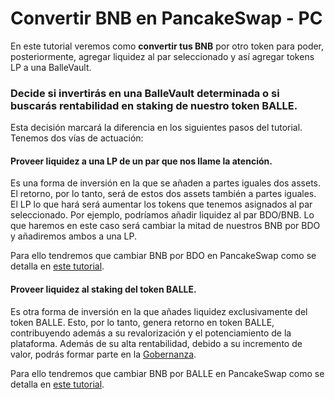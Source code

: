 # Convertir BNB en PancakeSwap - PC

En este tutorial veremos como **convertir tus BNB** por otro token para poder, posteriormente, agregar liquidez al par seleccionado y así agregar tokens LP a una BalleVault.



### Decide si invertirás en una BalleVault determinada o si buscarás rentabilidad en staking de nuestro token BALLE.

Esta decisión marcará la diferencia en los siguientes pasos del tutorial. Tenemos dos vías de actuación:



#### Proveer liquidez a una LP de un par que nos llame la atención.

Es una forma de inversión en la que se añaden a partes iguales dos assets. El retorno, por lo tanto, será de estos dos assets también a partes iguales. El LP lo que hará será aumentar los tokens que tenemos asignados al par seleccionado. Por ejemplo, podríamos añadir liquidez al par BDO/BNB. Lo que haremos en este caso será cambiar la mitad de nuestros BNB por BDO y añadiremos ambos a una LP. 

Para ello tendremos que cambiar BNB por BDO en PancakeSwap como se detalla en [este tutorial](cambiar-bnb-por-otro-token-en-pancakeswap.md).



#### Proveer liquidez al staking del token BALLE.

Es otra forma de inversión en la que añades liquidez exclusivamente del token BALLE. Esto, por lo tanto, genera retorno en token BALLE, contribuyendo además a su revalorización y el potenciamiento de la plataforma. Además de su alta rentabilidad, debido a su incremento de valor, podrás formar parte en la [Gobernanza](../../../gobernanza.md). 

Para ello tendremos que cambiar BNB por BALLE en PancakeSwap como se detalla en [este tutorial](como-comprar-el-token-balle.md).







